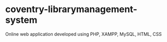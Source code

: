 # coventry-librarymanagement-system
Online web application developed using PHP, XAMPP, MySQL, HTML, CSS
